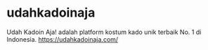 # udahkadoinaja
Udah Kadoin Aja! adalah platform kostum kado unik terbaik No. 1 di Indonesia.
https://udahkadoinaja.com/

